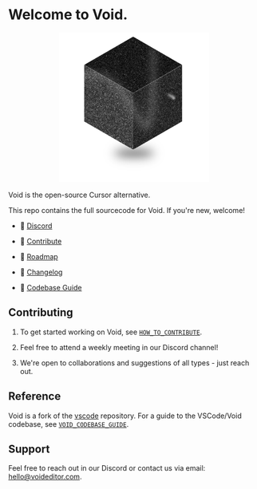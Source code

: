 # Welcome to Void.

<div align="center">
	<img
		src="./src/vs/workbench/browser/parts/editor/media/slice_of_void.png"
	 	alt="Void Welcome"
		width="300"
	 	height="300"
	/>
</div>

Void is the open-source Cursor alternative.

This repo contains the full sourcecode for Void. If you're new, welcome!

- 👋 [Discord](https://discord.gg/RSNjgaugJs)

- 🔨 [Contribute](https://github.com/voideditor/void/blob/main/HOW_TO_CONTRIBUTE.md)

- 🚙 [Roadmap](https://github.com/orgs/voideditor/projects/2)

- 📝 [Changelog](https://voideditor.com/changelog)

- 🧭 [Codebase Guide](https://github.com/voideditor/void/blob/main/VOID_CODEBASE_GUIDE.md)

## Contributing

1. To get started working on Void, see [`HOW_TO_CONTRIBUTE`](https://github.com/voideditor/void/blob/main/HOW_TO_CONTRIBUTE.md).

2. Feel free to attend a weekly meeting in our Discord channel!

3. We're open to collaborations and suggestions of all types - just reach out.


## Reference

Void is a fork of the [vscode](https://github.com/microsoft/vscode) repository. For a guide to the VSCode/Void codebase, see [`VOID_CODEBASE_GUIDE`](https://github.com/voideditor/void/blob/main/VOID_CODEBASE_GUIDE.md).

## Support
Feel free to reach out in our Discord or contact us via email: hello@voideditor.com.
